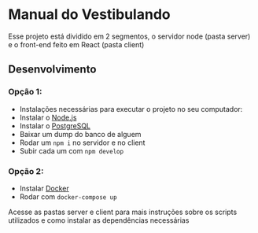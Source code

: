 # Manual do Vestibulando  
Esse projeto está dividido em 2 segmentos, o servidor node (pasta server) e o front-end feito em React (pasta client)

## Desenvolvimento
### Opção 1:
- Instalações necessárias para executar o projeto no seu computador:
- Instalar o [Node.js](https://nodejs.org/en/)
- Instalar o [PostgreSQL](https://www.postgresql.org/)
- Baixar um dump do banco de alguem
- Rodar um `npm i` no servidor e no client
- Subir cada um com `npm develop`

### Opção 2:
- Instalar [Docker](https://www.docker.com/)
- Rodar com `docker-compose up`

Acesse as pastas server e client para mais instruções sobre os scripts utilizados e como instalar as dependências necessárias  
